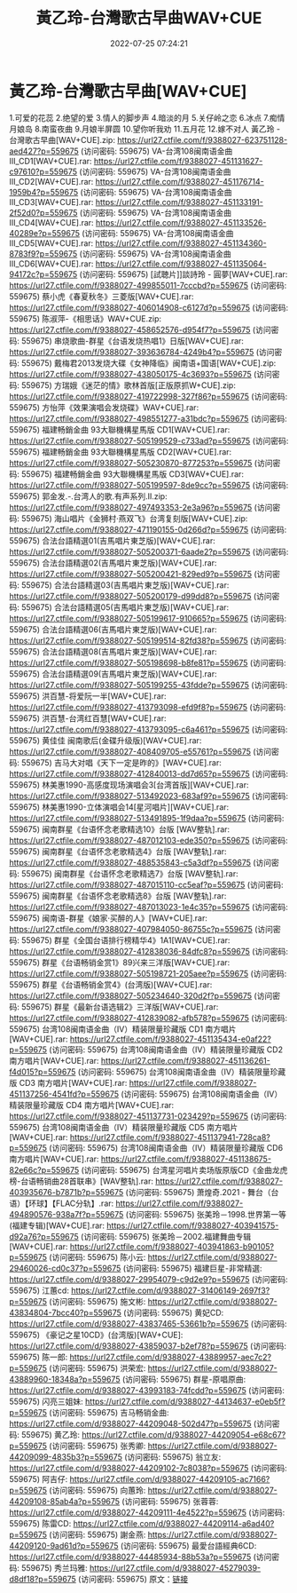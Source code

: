 ﻿---
title: 黃乙玲-台灣歌古早曲WAV+CUE
date: 2022-07-25 07:24:21
categories: 闽南语(台语)
tags: 华语中文
---
# 黃乙玲-台灣歌古早曲[WAV+CUE]

1.可爱的花蕊
2.绝望的爱
3.情人的脚步声
4.暗淡的月
5.关仔岭之恋
6.冰点
7.痴情月娘岛
8.南蛮夜曲
9.月娘半屏圆
10.望你听我劝
11.五月花
12.嫁不对人
黃乙玲 - 台灣歌古早曲[WAV+CUE].zip: https://url27.ctfile.com/f/9388027-623751128-aed427?p=559675
(访问密码: 559675)
VA-台湾108闽南语金曲III_CD1[WAV+CUE].rar: https://url27.ctfile.com/f/9388027-451131627-c97610?p=559675
(访问密码: 559675)
VA-台湾108闽南语金曲III_CD2[WAV+CUE].rar: https://url27.ctfile.com/f/9388027-451176714-1959b4?p=559675
(访问密码: 559675)
VA-台湾108闽南语金曲III_CD3[WAV+CUE].rar: https://url27.ctfile.com/f/9388027-451133191-2f52d0?p=559675
(访问密码: 559675)
VA-台湾108闽南语金曲III_CD4[WAV+CUE].rar: https://url27.ctfile.com/f/9388027-451133526-40289e?p=559675
(访问密码: 559675)
VA-台湾108闽南语金曲III_CD5[WAV+CUE].rar: https://url27.ctfile.com/f/9388027-451134360-8783f9?p=559675
(访问密码: 559675)
VA-台湾108闽南语金曲III_CD6[WAV+CUE].rar: https://url27.ctfile.com/f/9388027-451135064-94172c?p=559675
(访问密码: 559675)
[試聴片]]談詩玲 - 圓夢[WAV+CUE].rar: https://url27.ctfile.com/f/9388027-499855011-7cccbd?p=559675
(访问密码: 559675)
蔡小虎《春夏秋冬》三菱版[WAV+CUE].rar: https://url27.ctfile.com/f/9388027-406014908-c6127d?p=559675
(访问密码: 559675)
陈淑萍-《相思话》WAV+CUE.zip: https://url27.ctfile.com/f/9388027-458652576-d954f7?p=559675
(访问密码: 559675)
串烧歌曲-群星《台语发烧热唱1》日版[WAV+CUE].rar: https://url27.ctfile.com/f/9388027-393636784-4249b4?p=559675
(访问密码: 559675)
戴梅君2013发烧大碟《女神降临》闽南语+国语[WAV+CUE].zip: https://url27.ctfile.com/f/9388027-438050175-4c3693?p=559675
(访问密码: 559675)
方瑞娥《迷茫的情》歌林首版[正版原抓W+CUE].zip: https://url27.ctfile.com/f/9388027-419722998-327f86?p=559675
(访问密码: 559675)
方怡萍《效果演唱会发烧碟》WAV+CUE].rar: https://url27.ctfile.com/f/9388027-498551277-a31bdc?p=559675
(访问密码: 559675)
福建畅銷金曲 93大聯機構星馬版 CD1[WAV+CUE].rar: https://url27.ctfile.com/f/9388027-505199529-c733ad?p=559675
(访问密码: 559675)
福建畅銷金曲 93大聯機構星馬版 CD2[WAV+CUE].rar: https://url27.ctfile.com/f/9388027-505230870-877253?p=559675
(访问密码: 559675)
福建畅銷金曲 93大聯機構星馬版 CD3[WAV+CUE].rar: https://url27.ctfile.com/f/9388027-505199597-8de9cc?p=559675
(访问密码: 559675)
郭金发.-.台湾人的歌.有声系列.II.zip: https://url27.ctfile.com/f/9388027-497493353-2e3a96?p=559675
(访问密码: 559675)
海山唱片《金狮村·燕双飞》台湾复刻版[WAV+CUE].zip: https://url27.ctfile.com/f/9388027-471190155-0d266d?p=559675
(访问密码: 559675)
合法台語精選01(吉馬唱片東芝版)[WAV+CUE].rar: https://url27.ctfile.com/f/9388027-505200371-6aade2?p=559675
(访问密码: 559675)
合法台語精選02(吉馬唱片東芝版)[WAV+CUE].rar: https://url27.ctfile.com/f/9388027-505200421-829ed9?p=559675
(访问密码: 559675)
合法台語精選03(吉馬唱片東芝版)[WAV+CUE].rar: https://url27.ctfile.com/f/9388027-505200179-d99dd8?p=559675
(访问密码: 559675)
合法台語精選05(吉馬唱片東芝版)[WAV+CUE].rar: https://url27.ctfile.com/f/9388027-505199617-910665?p=559675
(访问密码: 559675)
合法台語精選06(吉馬唱片東芝版)[WAV+CUE].rar: https://url27.ctfile.com/f/9388027-505199514-82fd38?p=559675
(访问密码: 559675)
合法台語精選08(吉馬唱片東芝版)[WAV+CUE].rar: https://url27.ctfile.com/f/9388027-505198698-b8fe81?p=559675
(访问密码: 559675)
合法台語精選09(吉馬唱片東芝版)[WAV+CUE].rar: https://url27.ctfile.com/f/9388027-505199255-43fdde?p=559675
(访问密码: 559675)
洪百慧-将爱阮一半[WAV+CUE].rar: https://url27.ctfile.com/f/9388027-413793098-efd9f8?p=559675
(访问密码: 559675)
洪百慧-台湾红百慧[WAV+CUE].rar: https://url27.ctfile.com/f/9388027-413793095-c6a461?p=559675
(访问密码: 559675)
黄佳佳 闽南歌后(金碟升级版)[WAV+CUE].rar: https://url27.ctfile.com/f/9388027-408409705-e55761?p=559675
(访问密码: 559675)
吉马大对唱《天下一定是昨的》[WAV+CUE].rar: https://url27.ctfile.com/f/9388027-412840013-dd7d65?p=559675
(访问密码: 559675)
林美惠1990-高感度现场演唱会3[台湾首版][WAV+CUE].rar: https://url27.ctfile.com/f/9388027-513492023-683af9?p=559675
(访问密码: 559675)
林美惠1990-立体演唱会14[星河唱片][WAV+CUE].rar: https://url27.ctfile.com/f/9388027-513491895-1f9daa?p=559675
(访问密码: 559675)
闽南群星《台语怀念老歌精选10》台版 [WAV整轨].rar: https://url27.ctfile.com/f/9388027-487012103-ede350?p=559675
(访问密码: 559675)
闽南群星《台语怀念老歌精选4》台版 [WAV整轨].rar: https://url27.ctfile.com/f/9388027-488535843-c5a3df?p=559675
(访问密码: 559675)
闽南群星《台语怀念老歌精选7》台版 [WAV整轨].rar: https://url27.ctfile.com/f/9388027-487015110-cc5eaf?p=559675
(访问密码: 559675)
闽南群星《台语怀念老歌精选8》台版 [WAV整轨].rar: https://url27.ctfile.com/f/9388027-487013023-1e4c35?p=559675
(访问密码: 559675)
闽南语-群星《娘家·买醉的人》[WAV+CUE].rar: https://url27.ctfile.com/f/9388027-407984050-86755c?p=559675
(访问密码: 559675)
群星《全国台语排行榜精华4》1A1[WAV+CUE].rar: https://url27.ctfile.com/f/9388027-412838036-84dfc8?p=559675
(访问密码: 559675)
群星《台语畅销金赏1》89兴来三洋版[WAV+CUE].rar: https://url27.ctfile.com/f/9388027-505198721-205aee?p=559675
(访问密码: 559675)
群星《台语畅销金赏4》(台湾版)[WAV+CUE].rar: https://url27.ctfile.com/f/9388027-505234640-320d2f?p=559675
(访问密码: 559675)
群星《最新台语选辑2》三洋版[WAV+CUE].rar: https://url27.ctfile.com/f/9388027-412839082-afb578?p=559675
(访问密码: 559675)
台湾108闽南语金曲（IV）精装限量珍藏版 CD1 南方唱片[WAV+CUE].rar: https://url27.ctfile.com/f/9388027-451135434-e0af22?p=559675
(访问密码: 559675)
台湾108闽南语金曲（IV）精装限量珍藏版 CD2 南方唱片[WAV+CUE].rar: https://url27.ctfile.com/f/9388027-451136261-f4d015?p=559675
(访问密码: 559675)
台湾108闽南语金曲（IV）精装限量珍藏版 CD3 南方唱片[WAV+CUE].rar: https://url27.ctfile.com/f/9388027-451137256-4541fd?p=559675
(访问密码: 559675)
台湾108闽南语金曲（IV）精装限量珍藏版 CD4 南方唱片[WAV+CUE].rar: https://url27.ctfile.com/f/9388027-451137731-023429?p=559675
(访问密码: 559675)
台湾108闽南语金曲（IV）精装限量珍藏版 CD5 南方唱片[WAV+CUE].rar: https://url27.ctfile.com/f/9388027-451137941-728ca8?p=559675
(访问密码: 559675)
台湾108闽南语金曲（IV）精装限量珍藏版 CD6 南方唱片[WAV+CUE].rar: https://url27.ctfile.com/f/9388027-451138675-82e66c?p=559675
(访问密码: 559675)
台湾星河唱片卖场版原版CD《金曲龙虎榜-台语畅销曲28首联串》[WAV整轨].rar: https://url27.ctfile.com/f/9388027-403935676-b7871b?p=559675
(访问密码: 559675)
萧煌奇.2021 - 舞台（台语）【环球】【FLAC分轨】.rar: https://url27.ctfile.com/f/9388027-494890576-938a7f?p=559675
(访问密码: 559675)
张美玲－1998.世界第一等(福建专辑)[WAV+CUE].rar: https://url27.ctfile.com/f/9388027-403941575-d92a76?p=559675
(访问密码: 559675)
张美玲－2002.福建舞曲专辑[WAV+CUE].rar: https://url27.ctfile.com/f/9388027-403941863-b90105?p=559675
(访问密码: 559675)
陈小云: https://url27.ctfile.com/d/9388027-29460026-cd0c37?p=559675
(访问密码: 559675)
福建巨星-非常精選: https://url27.ctfile.com/d/9388027-29954079-c9d2e9?p=559675
(访问密码: 559675)
江蕙cd: https://url27.ctfile.com/d/9388027-31406149-2697f3?p=559675
(访问密码: 559675)
施文彬: https://url27.ctfile.com/d/9388027-43834804-7bcc40?p=559675
(访问密码: 559675)
黄妃CD: https://url27.ctfile.com/d/9388027-43837465-53661b?p=559675
(访问密码: 559675)
《豪记之星10CD》(台湾版)[WAV+CUE]: https://url27.ctfile.com/d/9388027-43859037-b2ef78?p=559675
(访问密码: 559675)
陈一郎: https://url27.ctfile.com/d/9388027-43889957-aec7c2?p=559675
(访问密码: 559675)
洪荣宏: https://url27.ctfile.com/d/9388027-43889960-18348a?p=559675
(访问密码: 559675)
群星-原唱原曲: https://url27.ctfile.com/d/9388027-43993183-74fcdd?p=559675
(访问密码: 559675)
闪亮三姐妹: https://url27.ctfile.com/d/9388027-44134637-e0eb5f?p=559675
(访问密码: 559675)
吉马畅销金曲: https://url27.ctfile.com/d/9388027-44209048-502d47?p=559675
(访问密码: 559675)
黄乙玲: https://url27.ctfile.com/d/9388027-44209054-e68c67?p=559675
(访问密码: 559675)
张秀卿: https://url27.ctfile.com/d/9388027-44209099-4835b3?p=559675
(访问密码: 559675)
翁立友: https://url27.ctfile.com/d/9388027-44209102-7c8038?p=559675
(访问密码: 559675)
阿吉仔: https://url27.ctfile.com/d/9388027-44209105-ac7166?p=559675
(访问密码: 559675)
向蕙玲: https://url27.ctfile.com/d/9388027-44209108-85ab4a?p=559675
(访问密码: 559675)
张蓉蓉: https://url27.ctfile.com/d/9388027-44209111-4e4522?p=559675
(访问密码: 559675)
陈雷CD: https://url27.ctfile.com/d/9388027-44209114-a6ad40?p=559675
(访问密码: 559675)
謝金燕: https://url27.ctfile.com/d/9388027-44209120-9ad61d?p=559675
(访问密码: 559675)
最愛台語經典6CD: https://url27.ctfile.com/d/9388027-44485934-88b53a?p=559675
(访问密码: 559675)
秀兰玛雅: https://url27.ctfile.com/d/9388027-45279039-d8df18?p=559675
(访问密码: 559675)
原文：[链接](https://blog.sina.com.cn/s/blog_1647c7e7601030yjh.html)